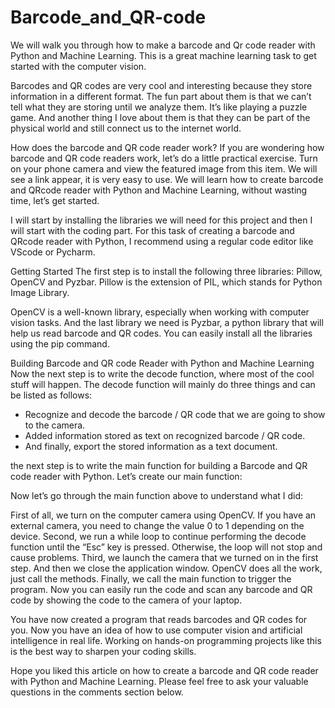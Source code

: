 # Barcode_and_QR-code
We will walk you through how to make a barcode and Qr code reader with Python and Machine Learning. 
This is a great machine learning task to get started with the computer vision.

Barcodes and QR codes are very cool and interesting because they store information in a different format. 
The fun part about them is that we can’t tell what they are storing until we analyze them. 
It’s like playing a puzzle game. And another thing I love about them is that they can be part of the physical world and still connect us to the internet world.

How does the barcode and QR code reader work?
If you are wondering how barcode and QR code readers work, let’s do a little practical exercise. 
Turn on your phone camera and view the featured image from this item.
We will see a link appear, it is very easy to use. 
We will learn how to create barcode and QRcode reader with Python and Machine Learning, without wasting time, let’s get started.

I will start by installing the libraries we will need for this project and then I will start with the coding part. For this task of creating a barcode and QRcode reader with Python, I recommend using a regular code editor like VScode or Pycharm.

Getting Started
The first step is to install the following three libraries: Pillow, OpenCV and Pyzbar. Pillow is the extension of PIL, which stands for Python Image Library.

OpenCV is a well-known library, especially when working with computer vision tasks. And the last library we need is Pyzbar, a python library that will help us read barcode and QR codes. You can easily install all the libraries using the pip command.

Building Barcode and QR code Reader with Python and Machine Learning
Now the next step is to write the decode function, where most of the cool stuff will happen. The decode function will mainly do three things and can be listed as follows:


* Recognize and decode the barcode / QR code that we are going to show to the camera.
* Added information stored as text on recognized barcode / QR code.
* And finally, export the stored information as a text document.

the next step is to write the main function for building a Barcode and QR code reader with Python. Let’s create our main function:

Now let’s go through the main function above to understand what I did:

First of all, we turn on the computer camera using OpenCV. If you have an external camera, you need to change the value 0 to 1 depending on the device.
Second, we run a while loop to continue performing the decode function until the “Esc” key is pressed. Otherwise, the loop will not stop and cause problems.
Third, we launch the camera that we turned on in the first step. And then we close the application window. OpenCV does all the work, just call the methods.
Finally, we call the main function to trigger the program.
Now you can easily run the code and scan any barcode and QR code by showing the code to the camera of your laptop.

You have now created a program that reads barcodes and QR codes for you. Now you have an idea of how to use computer vision and artificial intelligence in real life. Working on hands-on programming projects like this is the best way to sharpen your coding skills.

Hope you liked this article on how to create a barcode and QR code reader with Python and Machine Learning. Please feel free to ask your valuable questions in the comments section below.
